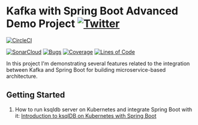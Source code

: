 # Kafka with Spring Boot Advanced Demo Project [![Twitter](https://img.shields.io/twitter/follow/piotr_minkowski.svg?style=social&logo=twitter&label=Follow%20Me)](https://twitter.com/piotr_minkowski)

[![CircleCI](https://circleci.com/gh/piomin/sample-spring-kafka-datamesh.svg?style=svg)](https://circleci.com/gh/piomin/sample-spring-kafka-datamesh)

[![SonarCloud](https://sonarcloud.io/images/project_badges/sonarcloud-black.svg)](https://sonarcloud.io/dashboard?id=piomin_sample-spring-kafka-datamesh)
[![Bugs](https://sonarcloud.io/api/project_badges/measure?project=piomin_sample-spring-kafka-datamesh&metric=bugs)](https://sonarcloud.io/dashboard?id=piomin_sample-spring-kafka-datamesh)
[![Coverage](https://sonarcloud.io/api/project_badges/measure?project=piomin_sample-spring-kafka-datamesh&metric=coverage)](https://sonarcloud.io/dashboard?id=piomin_sample-spring-kafka-datamesh)
[![Lines of Code](https://sonarcloud.io/api/project_badges/measure?project=piomin_sample-spring-kafka-datamesh&metric=ncloc)](https://sonarcloud.io/dashboard?id=piomin_sample-spring-kafka-datamesh)

In this project I'm demonstrating several features related to the integration between Kafka and Spring Boot for building microservice-based architecture.

## Getting Started 
1. How to run ksqldb server on Kubernetes and integrate Spring Boot with it: [Introduction to ksqlDB on Kubernetes with Spring Boot](https://piotrminkowski.com/2022/06/22/introduction-to-ksqldb-on-kubernetes-with-spring-boot/)
